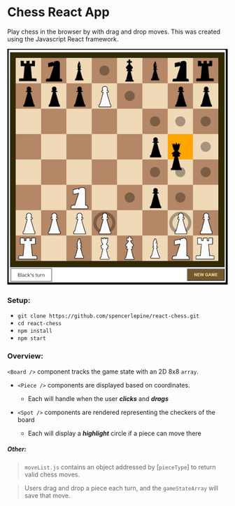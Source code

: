# Chess React App

Play chess in the browser by with drag and drop moves. This was created using the Javascript React framework.

![Game Screenshot](./screenshot.jpg)

### Setup:
- ```git clone https://github.com/spencerlepine/react-chess.git```
- ```cd react-chess```
- ```npm install```
- ```npm start```

### Overview:
```<Board />``` component tracks the game state with an 2D 8x8 ```array```.  
* ```<Piece />``` components are displayed based on coordinates.
  * Each will handle when the user ***clicks*** and ***drags***

* ```<Spot />``` components are rendered representing the checkers of the board
    * Each will display a ***highlight*** circle if a piece can move there

##### Other: 
>```moveList.js``` contains an object addressed by [```pieceType```] to return valid chess moves.

> Users drag and drop a piece each turn, and the ```gameStateArray``` will save that move.
